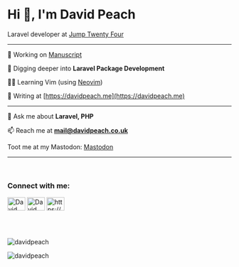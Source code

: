 <h1>Hi 👋, I'm David Peach</h1>

Laravel developer at [Jump Twenty Four](https://github.com/JumpTwentyFour)

---

🔭 Working on [Manuscript](https://github.com/davidpeach/composer-manuscript)

🌱 Digging deeper into **Laravel Package Development**

👨‍💻 Learning Vim (using [Neovim](https://neovim.io/))

📝 Writing at [https://davidpeach.me](https://davidpeach.me)


---


💬 Ask me about **Laravel, PHP**

📫 Reach me at **mail@davidpeach.co.uk**

Toot me at my Mastodon: <a rel="me" href="https://mastodon.davidpeach.me/@david">Mastodon</a>

---

<br>
<h3 align="left">Connect with me:</h3>
<p align="left">
<a href="https://twitter.com/iamdavidpeach" target="blank"><img align="center" src="https://raw.githubusercontent.com/rahuldkjain/github-profile-readme-generator/master/src/images/icons/Social/twitter.svg" alt="David Peach on Twitter" height="30" width="40" /></a>
<a href="https://linkedin.com/in/iamdavidpeach" target="blank"><img align="center" src="https://raw.githubusercontent.com/rahuldkjain/github-profile-readme-generator/master/src/images/icons/Social/linked-in-alt.svg" alt="David Peach on LinkedIn" height="30" width="40" /></a>
<a href="https://davidpeach.me/feed/" target="blank"><img align="center" src="https://raw.githubusercontent.com/rahuldkjain/github-profile-readme-generator/master/src/images/icons/Social/rss.svg" alt="https://davidpeach.me/feed/" height="30" width="40" /></a>
</p>
<br>

<br>
<p><img src="https://github-readme-streak-stats.herokuapp.com/?user=davidpeach&theme=dracula&no-frame=true" alt="davidpeach" /></p>

<p><img src="https://github-readme-stats.vercel.app/api?username=davidpeach&show_icons=true&locale=en&theme=dracula&no-frame=true" alt="davidpeach" /></p>
